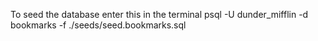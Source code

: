 
To seed the database enter this in the terminal
psql -U dunder_mifflin -d bookmarks -f ./seeds/seed.bookmarks.sql
